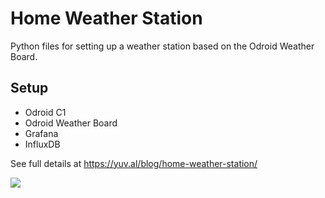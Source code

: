 # Home Weather Station

Python files for setting up a weather station based on the Odroid Weather Board.

## Setup

- Odroid C1
- Odroid Weather Board
- Grafana
- InfluxDB

See full details at https://yuv.al/blog/home-weather-station/

![](https://yuv.al/static/img/blog/weather-dash.png)
